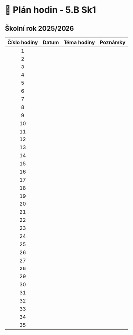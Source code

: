 # 📅 Plán hodin - 5.B Sk1

## Školní rok 2025/2026

| Číslo hodiny | Datum | Téma hodiny | Poznámky |
| :----------: | :---: | :---------- | :------- |
|      1       |       |             |          |
|      2       |       |             |          |
|      3       |       |             |          |
|      4       |       |             |          |
|      5       |       |             |          |
|      6       |       |             |          |
|      7       |       |             |          |
|      8       |       |             |          |
|      9       |       |             |          |
|      10      |       |             |          |
|      11      |       |             |          |
|      12      |       |             |          |
|      13      |       |             |          |
|      14      |       |             |          |
|      15      |       |             |          |
|      16      |       |             |          |
|      17      |       |             |          |
|      18      |       |             |          |
|      19      |       |             |          |
|      20      |       |             |          |
|      21      |       |             |          |
|      22      |       |             |          |
|      23      |       |             |          |
|      24      |       |             |          |
|      25      |       |             |          |
|      26      |       |             |          |
|      27      |       |             |          |
|      28      |       |             |          |
|      29      |       |             |          |
|      30      |       |             |          |
|      31      |       |             |          |
|      32      |       |             |          |
|      33      |       |             |          |
|      34      |       |             |          |
|      35      |       |             |          |
